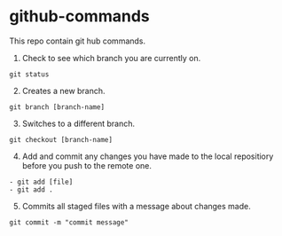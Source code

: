 # github-commands
This repo contain git hub commands.

1. Check to see which branch you are currently on.
```
git status
```

2. Creates a new branch.
```
git branch [branch-name]
```

3. Switches to a different branch.
```
git checkout [branch-name]
```

4. Add and commit any changes you have made to the local repositiory before you push to the remote one.
```
- git add [file]
- git add .
``` 

5. Commits all staged files with a message about changes made.
```
git commit -m "commit message"
```
